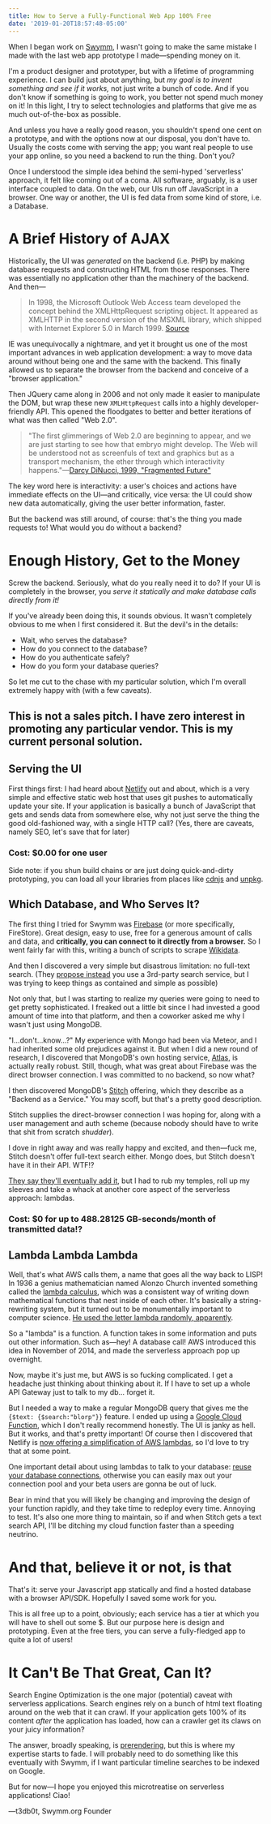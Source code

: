 ```yaml
---
title: How to Serve a Fully-Functional Web App 100% Free
date: '2019-01-20T18:57:48-05:00'
---
```

When I began work on [Swymm](https://www.swymm.org), I wasn't going to make the same mistake I made with the last web app prototype I made—spending money on it.

I'm a product designer and prototyper, but with a lifetime of programming experience. I can build just about anything, but _my goal is to invent something and see if it works,_ not just write a bunch of code. And if you don't know if something is going to work, you better not spend much money on it! In this light, I try to select technologies and platforms that give me as much out-of-the-box as possible.

And unless you have a really good reason, you shouldn't spend one cent on a prototype, and with the options now at our disposal, you don't have to. Usually the costs come with serving the app; you want real people to use your app online, so you need a backend to run the thing. Don't you?

Once I understood the simple idea behind the semi-hyped 'serverless' approach, it felt like coming out of a coma. All software, arguably, is a user interface coupled to data. On the web, our UIs run off JavaScript in a browser. One way or another, the UI is fed data from some kind of store, i.e. a Database.

# A Brief History of AJAX

Historically, the UI was _generated_ on the backend (i.e. PHP) by making database requests and constructing HTML from those responses. There was essentially no application other than the machinery of the backend. And then—

> In 1998, the Microsoft Outlook Web Access team developed the concept behind the XMLHttpRequest scripting object. It appeared as XMLHTTP in the second version of the MSXML library, which shipped with Internet Explorer 5.0 in March 1999. [Source](https://en.wikipedia.org/wiki/Ajax_(programming)#History)

IE was unequivocally a nightmare, and yet it brought us one of the most important advances in web application development: a way to move data around without being one and the same with the backend. This finally allowed us to separate the browser from the backend and conceive of a "browser application."

Then JQuery came along in 2006 and not only made it easier to manipulate the DOM, but wrap these new `XMLHttpRequest` calls into a highly developer-friendly API. This opened the floodgates to better and better iterations of what was then called "Web 2.0".

> "The first glimmerings of Web 2.0 are beginning to appear, and we are just starting to see how that embryo might develop. The Web will be understood not as screenfuls of text and graphics but as a transport mechanism, the ether through which interactivity happens."—[Darcy DiNucci, 1999, "Fragmented Future"](http://darcyd.com/fragmented_future.pdf)

The key word here is interactivity: a user's choices and actions have immediate effects on the UI—and critically, vice versa: the UI could show new data automatically, giving the user better information, faster.

But the backend was still around, of course: that's the thing you made requests to! What would you do without a backend?

# Enough History, Get to the Money

Screw the backend. Seriously, what do you really need it to do? If your UI is completely in the browser, you _serve it statically and make database calls directly from it!_

If you've already been doing this, it sounds obvious. It wasn't completely obvious to me when I first considered it. But the devil's in the details:

* Wait, who serves the database?
* How do you connect to the database?
* How do you authenticate safely?
* How do you form your database queries?

So let me cut to the chase with my particular solution, which I'm overall extremely happy with (with a few caveats).

## This is not a sales pitch. I have zero interest in promoting any particular vendor. This is my current personal solution.

## Serving the UI

First things first: I had heard about [Netlify](https://netlify.com) out and about, which is a very simple and effective static web host that uses git pushes to automatically update your site. If your application is basically a bunch of JavaScript that gets and sends data from somewhere else, why not just serve the thing the good old-fashioned way, with a single HTTP call? (Yes, there are caveats, namely SEO, let's save that for later)

### Cost: $0.00 for one user

Side note: if you shun build chains or are just doing quick-and-dirty prototyping, you can load all your libraries from places like [cdnjs](https://cdnjs.com/) and [unpkg](https://unpkg.com/).

## Which Database, and Who Serves It?

The first thing I tried for Swymm was [Firebase](https://firebase.google.com/) (or more specifically, FireStore). Great design, easy to use, free for a generous amount of calls and data, and **critically, you can connect to it directly from a browser.** So I went fairly far with this, writing a bunch of scripts to scrape [Wikidata](https://wikidata.org).

And then I discovered a very simple but disastrous limitation: no full-text search. (They [propose instead](https://firebase.google.com/docs/firestore/solutions/search) you use a 3rd-party search service, but I was trying to keep things as contained and simple as possible)

Not only that, but I was starting to realize my queries were going to need to get pretty sophisticated. I freaked out a little bit since I had invested a good amount of time into that platform, and then a coworker asked me why I wasn't just using MongoDB.

"I...don't...know...?" My experience with Mongo had been via Meteor, and I had inherited some old prejudices against it. But when I did a new round of research, I discovered that MongoDB's own hosting service, [Atlas](https://www.mongodb.com/cloud/atlas), is actually really robust. Still, though, what was great about Firebase was the direct browser connection. I was committed to no backend, so now what?

I then discovered MongoDB's [Stitch](https://www.mongodb.com/cloud/stitch) offering, which they describe as a "Backend as a Service." You may scoff, but that's a pretty good description.

Stitch supplies the direct-browser connection I was hoping for, along with a user management and auth scheme (because nobody should have to write that shit from scratch _shudder_).

I dove in right away and was really happy and excited, and then—fuck me, Stitch doesn't offer full-text search either. Mongo does, but Stitch doesn't have it in their API. WTF!?

[They say they'll eventually add it](https://groups.google.com/forum/#!topic/mongodb-stitch-users/ovkXk86Zw5Y), but I had to rub my temples, roll up my sleeves and take a whack at another core aspect of the serverless approach: lambdas.

### Cost: $0 for up to 488.28125 GB-seconds/month of transmitted data!?

## Lambda Lambda Lambda

Well, that's what AWS calls them, a name that goes all the way back to LISP! In 1936 a genius mathematician named Alonzo Church invented something called the [lambda calculus](https://en.wikipedia.org/wiki/Lambda_calculus), which was a consistent way of writing down mathematical functions that nest inside of each other. It's basically a string-rewriting system, but it turned out to be monumentally important to computer science. [He used the letter lambda randomly, apparently](https://cs.stackexchange.com/questions/55917/what-does-the-lambda-in-lambda-calculus-stand-for#answer-57465).

So a "lambda" is a function. A function takes in some information and puts out other information. Such as—hey! A database call! AWS introduced this idea in November of 2014, and made the serverless approach pop up overnight.

Now, maybe it's just me, but AWS is so fucking complicated. I get a headache just thinking about thinking about it. If I have to set up a whole API Gateway just to talk to my db... forget it.

But I needed a way to make a regular MongoDB query that gives me the `{$text: {$search:"blorp"}}` feature. I ended up using a [Google Cloud Function](https://cloud.google.com/functions/), which I don't really recommend honestly. The UI is janky as hell. But it works, and that's pretty important! Of course then I discovered that Netlify is [now offering a simplification of AWS lambdas](https://www.netlify.com/features/functions/), so I'd love to try that at some point.

One important detail about using lambdas to talk to your database: [reuse your database connections](https://cloud.google.com/functions/docs/bestpractices/networking), otherwise you can easily max out your connection pool and your beta users are gonna be out of luck.

Bear in mind that you will likely be changing and improving the design of your function rapidly, and they take time to redeploy every time. Annoying to test. It's also one more thing to maintain, so if and when Stitch gets a text search API, I'll be ditching my cloud function faster than a speeding neutrino.

# And that, believe it or not, is that

That's it: serve your Javascript app statically and find a hosted database with a browser API/SDK. Hopefully I saved some work for you.

This is all free up to a point, obviously; each service has a tier at which you will have to shell out some $. But our purpose here is design and prototyping. Even at the free tiers, you can serve a fully-fledged app to quite a lot of users!

# It Can't Be That Great, Can It?

Search Engine Optimization is the one major (potential) caveat with serverless applications. Search engines rely on a bunch of html text floating around on the web that it can crawl. If your application gets 100% of its content _after_ the application has loaded, how can a crawler get its claws on your juicy information?

The answer, broadly speaking, is [prerendering](https://www.netlify.com/blog/2016/11/22/prerendering-explained/), but this is where my expertise starts to fade. I will probably need to do something like this eventually with Swymm, if I want particular timeline searches to be indexed on Google.

But for now—I hope you enjoyed this microtreatise on serverless applications! Ciao!

—t3db0t, Swymm.org Founder
